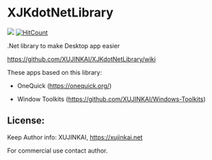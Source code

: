 # XJKdotNetLibrary

<a href="https://996.icu"><img src="https://img.shields.io/badge/link-996.icu-red.svg"></a>
[![HitCount](http://hits.dwyl.io/XUJINKAI/XJKdotNetLibrary.svg)](http://hits.dwyl.io/XUJINKAI/XJKdotNetLibrary)

.Net library to make Desktop app easier

https://github.com/XUJINKAI/XJKdotNetLibrary/wiki

These apps based on this library:

- OneQuick (https://onequick.org/)

- Window Toolkits (https://github.com/XUJINKAI/Windows-Toolkits)


## License:

Keep Author info: XUJINKAI, https://xujinkai.net

For commercial use contact author.
